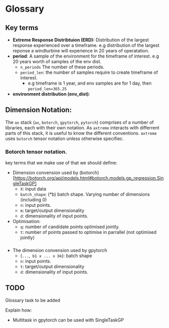 # Glossary
## Key terms
- **Extreme Response Distribtuion (ERD):** Distribution of the largest response experienced over a timeframe. e.g distribution of the largest reponse a windturbine will experience in 20 years of operatation.
- **period**: A sample of the environment for the timeframe of interest. e.g 20 years worth of samples of the env dist.
    - `n_periods` The number of these periods.
    - `period_len`: the number of samples require to create timeframe of interest.
        - e.g timeframe is 1 year, and env samples are for 1 day, then `period_len=365.25`
- **environment distribution (env_dist)**:

## Dimension Notation:
The `ax` stack (`ax`,  `botorch`, `gpytorch`, `pytorch`) comprises of a number of libraries, each with their own notation. As `axtreme` interacts with differrent parts of this stack, it is useful to know the different conventions. `axtreme` uses `botorch` tensor notation unless otherwise specifiec.

### Botorch tensor notation.
key terms that we make use of that we should define:
- Dimension convension used by (botorch)[https://botorch.org/api/models.html#botorch.models.gp_regression.SingleTaskGP]
    - `X`:  input data
    - `batch_shape`: (*b) batch shape. Varying number of dimensions (including 0)
    - `n`: input points.
    - `m`: target/output dimensionality
    - `d`: dimensionality of input points.
- Optimisation:
    - `q`: number of candidate points optimised jointly.
    - `t`: number of points passed to optimise in parrallel (not optimised jointly)

###
- The dimension convension used by gpytorch
    - (`...`,` b1 x ... x bk`): batch shape
    - `n`: input points.
    - `t`: target/output dimensionality
    - `d`: dimensionality of input points.

## TODO
Glossary task to be added

Explain how:
-  Multitask in gpytorch can be used with SingleTaskGP
